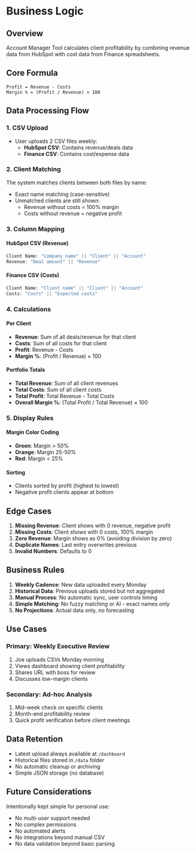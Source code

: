 # Business Logic

## Overview
Account Manager Tool calculates client profitability by combining revenue data from HubSpot with cost data from Finance spreadsheets.

## Core Formula
```
Profit = Revenue - Costs
Margin % = (Profit / Revenue) × 100
```

## Data Processing Flow

### 1. CSV Upload
- User uploads 2 CSV files weekly:
  - **HubSpot CSV**: Contains revenue/deals data
  - **Finance CSV**: Contains cost/expense data

### 2. Client Matching
The system matches clients between both files by name:
- Exact name matching (case-sensitive)
- Unmatched clients are still shown:
  - Revenue without costs = 100% margin
  - Costs without revenue = negative profit

### 3. Column Mapping

#### HubSpot CSV (Revenue)
```javascript
Client Name: "Company name" || "Client" || "Account"
Revenue: "Deal amount" || "Revenue"
```

#### Finance CSV (Costs)
```javascript
Client Name: "Client name" || "Client" || "Account"
Costs: "Costs" || "Expected costs"
```

### 4. Calculations

#### Per Client
- **Revenue**: Sum of all deals/revenue for that client
- **Costs**: Sum of all costs for that client
- **Profit**: Revenue - Costs
- **Margin %**: (Profit / Revenue) × 100

#### Portfolio Totals
- **Total Revenue**: Sum of all client revenues
- **Total Costs**: Sum of all client costs
- **Total Profit**: Total Revenue - Total Costs
- **Overall Margin %**: (Total Profit / Total Revenue) × 100

### 5. Display Rules

#### Margin Color Coding
- **Green**: Margin > 50%
- **Orange**: Margin 25-50%
- **Red**: Margin < 25%

#### Sorting
- Clients sorted by profit (highest to lowest)
- Negative profit clients appear at bottom

## Edge Cases

1. **Missing Revenue**: Client shows with 0 revenue, negative profit
2. **Missing Costs**: Client shows with 0 costs, 100% margin
3. **Zero Revenue**: Margin shows as 0% (avoiding division by zero)
4. **Duplicate Names**: Last entry overwrites previous
5. **Invalid Numbers**: Defaults to 0

## Business Rules

1. **Weekly Cadence**: New data uploaded every Monday
2. **Historical Data**: Previous uploads stored but not aggregated
3. **Manual Process**: No automatic sync, user controls timing
4. **Simple Matching**: No fuzzy matching or AI - exact names only
5. **No Projections**: Actual data only, no forecasting

## Use Cases

### Primary: Weekly Executive Review
1. Joe uploads CSVs Monday morning
2. Views dashboard showing client profitability
3. Shares URL with boss for review
4. Discusses low-margin clients

### Secondary: Ad-hoc Analysis
1. Mid-week check on specific clients
2. Month-end profitability review
3. Quick profit verification before client meetings

## Data Retention

- Latest upload always available at `/dashboard`
- Historical files stored in `/data` folder
- No automatic cleanup or archiving
- Simple JSON storage (no database)

## Future Considerations

Intentionally kept simple for personal use:
- No multi-user support needed
- No complex permissions
- No automated alerts
- No integrations beyond manual CSV
- No data validation beyond basic parsing